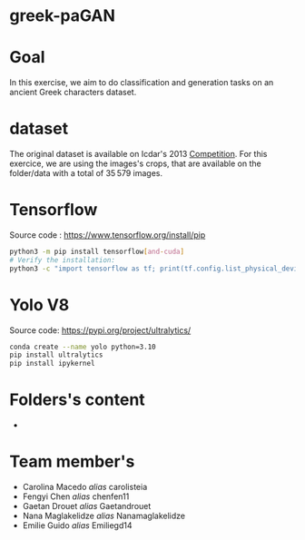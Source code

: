# greek-paGAN

# Goal
 In this exercise, we aim to do classification and generation tasks on an ancient Greek characters dataset.

# dataset
The original dataset is available on Icdar's 2013 [Competition](https://faubox.rrze.uni-erlangen.de/getlink/fi8qaEMwMkc5L2Bg7tdh5L/HomerCompTraining.zip). For this exercice, we are using the images's crops, that are available on the folder/data with a total of 35 579 images.

# Tensorflow
Source code : https://www.tensorflow.org/install/pip
```bash
python3 -m pip install tensorflow[and-cuda]
# Verify the installation:
python3 -c "import tensorflow as tf; print(tf.config.list_physical_devices('GPU'))"
```

# Yolo V8
Source code: https://pypi.org/project/ultralytics/
```bash
conda create --name yolo python=3.10
pip install ultralytics
pip install ipykernel
```

# Folders's content
- 

# Team member's
- Carolina Macedo *alias* carolisteia
- Fengyi Chen *alias* chenfen11
- Gaetan Drouet *alias* Gaetandrouet
- Nana Maglakelidze *alias* Nanamaglakelidze
- Emilie Guido *alias* Emiliegd14
